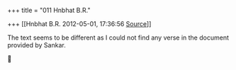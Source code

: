 +++
title = "011 Hnbhat B.R."

+++
[[Hnbhat B.R.	2012-05-01, 17:36:56 [Source](https://groups.google.com/g/samskrita/c/YuYs88hu6_E)]]



The text seems to be different as I could not find any verse in the document provided by Sankar.



